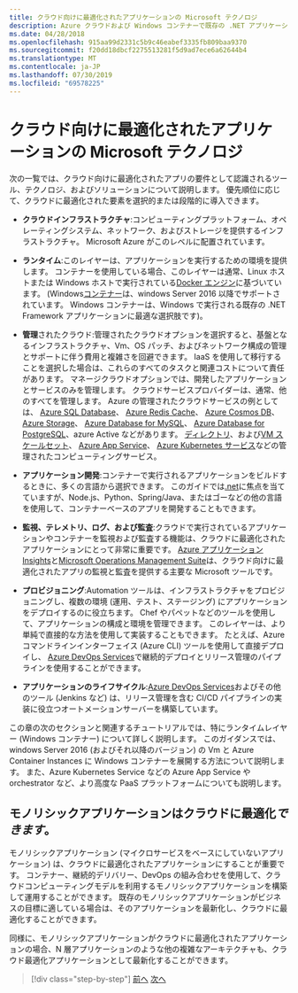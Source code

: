 ```yaml
---
title: クラウド向けに最適化されたアプリケーションの Microsoft テクノロジ
description: Azure クラウドおよび Windows コンテナーで既存の .NET アプリケーションを最新化する |クラウド向けに最適化されたアプリケーションの Microsoft テクノロジ
ms.date: 04/28/2018
ms.openlocfilehash: 915aa99d2331c5b9c46eabef3335fb809baa9370
ms.sourcegitcommit: f20dd18dbcf2275513281f5d9ad7ece6a62644b4
ms.translationtype: MT
ms.contentlocale: ja-JP
ms.lasthandoff: 07/30/2019
ms.locfileid: "69578225"
---
```

# <a name="microsoft-technologies-in-cloud-optimized-applications"></a>クラウド向けに最適化されたアプリケーションの Microsoft テクノロジ

次の一覧では、クラウド向けに最適化されたアプリの要件として認識されるツール、テクノロジ、およびソリューションについて説明します。 優先順位に応じて、クラウドに最適化された要素を選択的または段階的に導入できます。

- **クラウドインフラストラクチャ**:コンピューティングプラットフォーム、オペレーティングシステム、ネットワーク、およびストレージを提供するインフラストラクチャ。 Microsoft Azure がこのレベルに配置されています。

- **ランタイム**:このレイヤーは、アプリケーションを実行するための環境を提供します。 コンテナーを使用している場合、このレイヤーは通常、Linux ホストまたは Windows ホストで実行されている[Docker エンジン](https://docs.docker.com/engine/)に基づいています。 (Windows[コンテナー](https://docs.microsoft.com/virtualization/windowscontainers/about/)は、windows Server 2016 以降でサポートされています。 Windows コンテナーは、Windows で実行される既存の .NET Framework アプリケーションに最適な選択肢です)。

- **管理**されたクラウド:管理されたクラウドオプションを選択すると、基盤となるインフラストラクチャ、Vm、OS パッチ、およびネットワーク構成の管理とサポートに伴う費用と複雑さを回避できます。 IaaS を使用して移行することを選択した場合は、これらのすべてのタスクと関連コストについて責任があります。 マネージクラウドオプションでは、開発したアプリケーションとサービスのみを管理します。 クラウドサービスプロバイダーは、通常、他のすべてを管理します。 Azure の管理されたクラウドサービスの例としては、 [Azure SQL Database](https://azure.microsoft.com/services/sql-database)、 [Azure Redis Cache](https://azure.microsoft.com/services/cache/)、 [Azure Cosmos DB](https://azure.microsoft.com/services/cosmos-db/)、 [Azure Storage](https://azure.microsoft.com/services/storage/)、 [Azure Database for MySQL](https://azure.microsoft.com/services/mysql/)、 [Azure Database for PostgreSQL](https://azure.microsoft.com/services/postgresql/)、azure Active などがあります。 [ディレクトリ](https://azure.microsoft.com/services/active-directory/)、および[VM スケールセット](https://azure.microsoft.com/services/virtual-machine-scale-sets/)、 [Azure App Service](https://azure.microsoft.com/services/app-service/)、 [Azure Kubernetes サービス](https://azure.microsoft.com/services/container-service/)などの管理されたコンピューティングサービス。

- **アプリケーション開発**:コンテナーで実行されるアプリケーションをビルドするときに、多くの言語から選択できます。 このガイドでは[.net](https://www.microsoft.com/net)に焦点を当てていますが、Node.js、Python、Spring/Java、またはゴーなどの他の言語を使用して、コンテナーベースのアプリを開発することもできます。

- **監視、テレメトリ、ログ、および監査**:クラウドで実行されているアプリケーションやコンテナーを監視および監査する機能は、クラウドに最適化されたアプリケーションにとって非常に重要です。 [Azure アプリケーション Insights](https://azure.microsoft.com/services/application-insights/)と[Microsoft Operations Management Suite](https://www.microsoft.com/cloud-platform/operations-management-suite)は、クラウド向けに最適化されたアプリの監視と監査を提供する主要な Microsoft ツールです。

- **プロビジョニング**:Automation ツールは、インフラストラクチャをプロビジョニングし、複数の環境 (運用、テスト、ステージング) にアプリケーションをデプロイするのに役立ちます。 Chef やパペットなどのツールを使用して、アプリケーションの構成と環境を管理できます。 このレイヤーは、より単純で直接的な方法を使用して実装することもできます。 たとえば、Azure コマンドラインインターフェイス (Azure CLI) ツールを使用して直接デプロイし、 [Azure DevOps Services](https://azure.microsoft.com/services/devops/)で継続的デプロイとリリース管理のパイプラインを使用することができます。

- **アプリケーションのライフサイクル**:[Azure DevOps Services](https://azure.microsoft.com/services/devops/)およびその他のツール (Jenkins など) は、リリース管理を含む CI/CD パイプラインの実装に役立つオートメーションサーバーを構築しています。

この章の次のセクションと関連するチュートリアルでは、特にランタイムレイヤー (Windows コンテナー) について詳しく説明します。 このガイダンスでは、windows Server 2016 (およびそれ以降のバージョン) の Vm と Azure Container Instances に Windows コンテナーを展開する方法について説明します。 また、Azure Kubernetes Service などの Azure App Service や orchestrator など、より高度な PaaS プラットフォームについても説明します。

## <a name="monolithic-applications-can-be-cloud-optimized"></a>モノリシックアプリケーションはクラウドに最適化*できます*。

モノリシックアプリケーション (マイクロサービスをベースにしていないアプリケーション) は、クラウドに最適化されたアプリケーションにすることが重要です。 コンテナー、継続的デリバリー、DevOps の組み合わせを使用して、クラウドコンピューティングモデルを利用するモノリシックアプリケーションを構築して運用することができます。 既存のモノリシックアプリケーションがビジネスの目標に適している場合は、そのアプリケーションを最新化し、クラウドに最適化することができます。

同様に、モノリシックアプリケーションがクラウドに最適化されたアプリケーションの場合、N 層アプリケーションのような他の複雑なアーキテクチャも、クラウド最適化アプリケーションとして最新化することができます。

>[!div class="step-by-step"]
>[前へ](reasons-to-modernize-existing-net-apps-to-cloud-optimized-applications.md)
>[次へ](what-about-cloud-native-applications.md)
